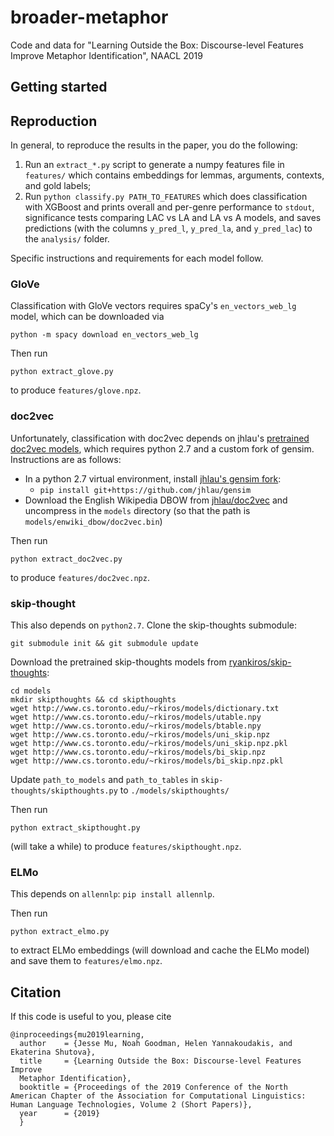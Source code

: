 # broader-metaphor

Code and data for "Learning Outside the Box: Discourse-level Features Improve Metaphor Identification", NAACL 2019

## Getting started

## Reproduction

In general, to reproduce the results in the paper, you do the following:

1. Run an `extract_*.py` script to generate a numpy features file in
   `features/` which contains embeddings for lemmas, arguments, contexts, and
   gold labels;
2. Run `python classify.py PATH_TO_FEATURES` which does classification with
   XGBoost and prints overall and per-genre performance to `stdout`,
   significance tests comparing LAC vs LA and LA vs A models, and saves
   predictions (with the columns `y_pred_l`, `y_pred_la`, and `y_pred_lac`) to
   the `analysis/` folder.

Specific instructions and requirements for each model follow.

### GloVe

Classification with GloVe vectors requires spaCy's `en_vectors_web_lg` model,
which can be downloaded via

    python -m spacy download en_vectors_web_lg

Then run

    python extract_glove.py

to produce `features/glove.npz`.

### doc2vec

Unfortunately, classification with doc2vec depends on jhlau's [pretrained doc2vec models](https://github.com/jhlau/doc2vec), which requires python 2.7 and a custom fork of gensim. Instructions are as follows:

- In a python 2.7 virtual environment, install [jhlau's gensim fork](https://github.com/jhlau/gensim):
    - `pip install git+https://github.com/jhlau/gensim`
- Download the English Wikipedia DBOW from [jhlau/doc2vec](https://github.com/jhlau/doc2vec) and uncompress in the `models` directory (so that the path is `models/enwiki_dbow/doc2vec.bin`)

Then run

    python extract_doc2vec.py

to produce `features/doc2vec.npz`.

### skip-thought

This also depends on `python2.7`. Clone the skip-thoughts submodule:

    git submodule init && git submodule update

Download the pretrained skip-thoughts models from
[ryankiros/skip-thoughts](https://github.com/ryankiros/skip-thoughts):

    cd models
    mkdir skipthoughts && cd skipthoughts
    wget http://www.cs.toronto.edu/~rkiros/models/dictionary.txt
    wget http://www.cs.toronto.edu/~rkiros/models/utable.npy
    wget http://www.cs.toronto.edu/~rkiros/models/btable.npy
    wget http://www.cs.toronto.edu/~rkiros/models/uni_skip.npz
    wget http://www.cs.toronto.edu/~rkiros/models/uni_skip.npz.pkl
    wget http://www.cs.toronto.edu/~rkiros/models/bi_skip.npz
    wget http://www.cs.toronto.edu/~rkiros/models/bi_skip.npz.pkl

Update `path_to_models` and `path_to_tables` in `skip-thoughts/skipthoughts.py`
to `./models/skipthoughts/`

Then run

    python extract_skipthought.py

(will take a while) to produce `features/skipthought.npz`.

### ELMo

This depends on `allennlp`: `pip install allennlp`.

Then run

    python extract_elmo.py

to extract ELMo embeddings (will download and cache the ELMo model) and save
them to `features/elmo.npz`.

## Citation

If this code is useful to you, please cite

```
@inproceedings{mu2019learning,
  author    = {Jesse Mu, Noah Goodman, Helen Yannakoudakis, and Ekaterina Shutova},
  title     = {Learning Outside the Box: Discourse-level Features Improve
  Metaphor Identification},
  booktitle = {Proceedings of the 2019 Conference of the North American Chapter of the Association for Computational Linguistics: Human Language Technologies, Volume 2 (Short Papers)},
  year      = {2019}
  }
```
